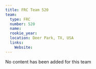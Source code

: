 ```yaml
---
title: FRC Team 520
team:
  type: FRC
  number: 520
  name: 
  rookie_year: 
  location: Deer Park, TX, USA
  links:
    Website: 
---
```

No content has been added for this team